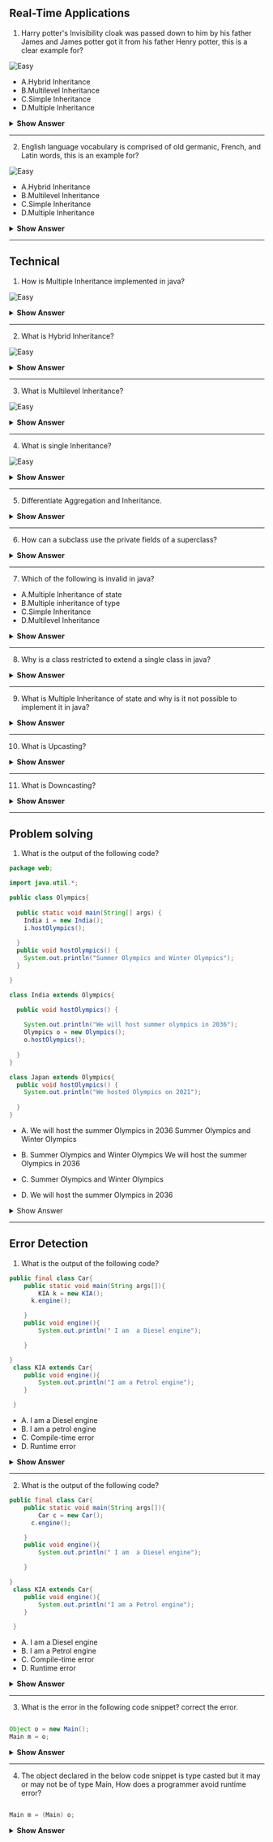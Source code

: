 ## Real-Time Applications

1. Harry potter's Invisibility cloak was passed down to him by his father James and James potter got it from his father Henry potter, this is a clear example for?  

![Easy](https://github.com/revaturelabs/interviewquestions/blob/dev/ComplexityTags/simple%20(2).svg)

- A.Hybrid Inheritance
- B.Multilevel Inheritance
- C.Simple Inheritance
- D.Multiple Inheritance

<details><summary> <b>Show Answer</b> </summary>
> B
 
<details>
  <summary><b>Explanation</b></summry> 
> - Invisibility cloak is a family heirloom for potters, A property is passed down from one class(generation) to another, this is a clear example of multilevel inheritance
</details>
</details>

---

2. English language vocabulary is comprised of old germanic, French, and Latin words, this is an example for? 

![Easy](https://github.com/revaturelabs/interviewquestions/blob/dev/ComplexityTags/simple%20(2).svg)

- A.Hybrid Inheritance
- B.Multilevel Inheritance
- C.Simple Inheritance
- D.Multiple Inheritance

<details><summary><b>Show Answer</b> </summary>
	
> D
  
<details>
  <summary><b>Explanation</b></summry> 
	
>  English vocabulary is inherited from germanic, French, and Latin, one class inherits the properties of multiple classes, and this is an example of multiple inheritances.
</details>
</details>

---


## Technical

1. How is Multiple Inheritance implemented in java?

![Easy](https://github.com/revaturelabs/interviewquestions/blob/dev/ComplexityTags/simple%20(2).svg)

<details>
<summary><b> Show Answer</b></summary>

In java, a class can not extend more than one class. To achieve multiple Inheritance, one can create multiple interfaces and create a class that implements multiple Interfaces.
</details>

---
2. What is Hybrid Inheritance?

![Easy](https://github.com/revaturelabs/interviewquestions/blob/dev/ComplexityTags/simple%20(2).svg)
<details>
<summary><b> Show Answer</b></summary>

Simple inheritance, multilevel inheritance, and multiple inheritances are the different types of Inheritance in java, combining two or many of these is considered Hybrid Inheritance.
</details>

---
3. What is Multilevel Inheritance?

![Easy](https://github.com/revaturelabs/interviewquestions/blob/dev/ComplexityTags/simple%20(2).svg)
<details>
<summary><b> Show Answer</b></summary>

> A superclass is extended by a subclass and the subclass is extended by another subclass. The US government provides funds to Texas and the Texas government provides funds to Austin, here funds are an object, and the US, Texas, and Austin are classes.
</details>

---
4. What is single Inheritance?

![Easy](https://github.com/revaturelabs/interviewquestions/blob/dev/ComplexityTags/simple%20(2).svg)
<details>
<summary><b> Show Answer</b></summary>

> the relation between a superclass which gets extended by a single subclass is called single Inheritance.
</details>

---
5. Differentiate Aggregation and Inheritance.
<details>
<summary><b> Show Answer</b></summary>

> - Aggregation: Has-a Relationship is implemented in aggregation.
> - Inheritance: Is- a Relationship is implemented in Inheritance.
</details>

---
6. How can a subclass use the private fields of a superclass?

<details>
  <summary> <b>Show Answer</b> </summary>

- A subclass can access the private members of the superclass in two possible ways:<br>
  
 1. If public or protected methods of the superclass have access to the private fields, then the subclass can have access to the private fields.
 2. If the superclass has a public or protected nested class then the subclass can access all the private members of the superclass using the nested class.
  
  
</details>

---
7. Which of the following is invalid in java?

- A.Multiple Inheritance of state
- B.Multiple inheritance of type
- C.Simple Inheritance 
- D.Multilevel Inheritance

<details><summary><b>Show Answer</b></summary>
> A

<details>
  <summary><b>Explanation</b></summry> Multiple Inheritance of state is invalid in java because a class cant extend more than one class but it can implement multiple interfaces.


</details>
</details>

---
8. Why is a class restricted to extend a single class in java?

<details><summary><b>Show Answer</b></summary>

<b>Ans:</b> If a class extends multiple classes the object of the class inherits all the fields of all the inherited classes, and inherited classes might have the same fields which are instantiated by different methods or constructors, it's not possible to set the precedence for all the methods and constructors, so the instantiation of the field is ambiguous. A class extend a single class, to avoid Multiple inheritances of state.

</details>

---
9. What is Multiple Inheritance of state and why is it not possible to implement it in java?

<details><summary><b>Show Answer</b></summary>



> Exteding more than one class leads to multiple inheritance of state in java. If a class extends more than a single class, it inherits all the fields of superclasses, and if two classes have same fields and they are intialized by different constructors or methods of different classes, JVM can not give precidence to an Intilization. So, Multiple Inheritance of state is not possible in java.

</details>

---
10. What is Upcasting?

<details>
<summary><b>Show Answer</b></summary>
	
> A child class inherits all the properties of parent class so the child class can be implicitly upcasted to parent.
	
``` java
	
Parent p = new Child();
	
```
	
</details>

---
11. What is Downcasting?

<details>
<summary><b>Show Answer</b></summary>
	
> A parent class may or may not have all the properties of Child class, so parent class can be ecplicily downcasted to Child class

``` java
Child c= (Child) new Parent();
	
``` 
	
</details>


---


## Problem solving

1. What is the output of the following code?

``` java
package web;

import java.util.*;

public class Olympics{
  
  public static void main(String[] args) {
    India i = new India();
    i.hostOlympics();
        
  }
  public void hostOlympics() {
    System.out.println("Summer Olympics and Winter Olympics");
  }

}

class India extends Olympics{

  public void hostOlympics() {
    
    System.out.println("We will host summer olympics in 2036"); 
    Olympics o = new Olympics();
    o.hostOlympics();
    
  }
}

class Japan extends Olympics{
  public void hostOlympics() {
    System.out.println("We hosted Olympics on 2021");
    
  }
}
```
- A. We will host the summer Olympics in 2036
     Summer Olympics and Winter Olympics

- B. Summer Olympics and Winter Olympics
     We will host the summer Olympics in 2036

- C. Summer Olympics and Winter Olympics

- D. We will host the summer Olympics in 2036

<details><summary> Show Answer </summary>
> A
  
<details>
	<summary><b>Explanation</b></summary>
> ` i.hostOlympics()` invokes the method in India class. So, "We will host the summer Olympics in 2036" will be printed first and `o.hostOlympics()` invokes meythod in Olympics class. So, "  Summer Olympics and Winter Olympics" will be printed.
</details>
</details>


---


## Error Detection

1. What is the output of the following code?

``` java
public final class Car{
    public static void main(String args[]){
        KIA k = new KIA();
      k.engine();

    }
    public void engine(){
        System.out.println(" I am  a Diesel engine");

    }

}
 class KIA extends Car{
    public void engine(){
        System.out.println("I am a Petrol engine");
    }

 }

```
- A. I am a Diesel engine
- B. I am a petrol engine
- C. Compile-time error
- D. Runtime error

<details><summary> <b>Show Answer</b> </summary>
	
 > C
  
  <b>Explanation</b>: Class KIA is trying to inherit the final class Car. It's not possible to inherit a final class.
</details>

---
2. What is the output of the following code?

``` java
public final class Car{
    public static void main(String args[]){
        Car c = new Car();
      c.engine();

    }
    public void engine(){
        System.out.println(" I am  a Diesel engine");

    }

}
 class KIA extends Car{
    public void engine(){
        System.out.println("I am a Petrol engine");
    }

 }

```
- A. I am a Diesel engine
- B. I am a Petrol engine
- C. Compile-time error
- D. Runtime error

<details><summary><b>Show Answer</b> </summary>
 
> A
  
  <b>Explanation</b>: final class can not be inherited but no object is created for the subclass and no subclass methods are implemented, So there is no error in the code.
</details>

---
3. What is the error in the following code snippet? correct the error.

``` java

Object o = new Main();
Main m = o;


``` 

<details><summary> <b>Show Answer</b></summary>
  

  - the above code is an example for object casting and line 2 creates an error, even if object o is of type Main, JVM can not recognize it and an explicit type cast should be added to avoid compile time error.
  
 ``` java
  
  Main m = (Main) o;
  
  ```
  
  - After adding the type cast, if the object o is not of type main, a runtime error occurs.
  
  

</details>

---
4. The object declared in the below code snippet is type casted but it may or may not be of type Main, How does a programmer avoid runtime error?

``` java

Main m = (Main) o;

```

<details><summary><b>Show Answer</b></summary>
	
> To avoid any runtime error the declaration can be enclosed in a simple condition which checks the instance of object o.
  
  ``` java
  if( o instanceof Main)
	{
			Main m = (Main) o;
	}
  
  ```

</details>









